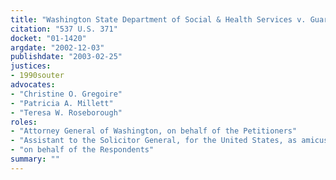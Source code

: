 ```yaml
---
title: "Washington State Department of Social & Health Services v. Guardianship Estate of Keffeler"
citation: "537 U.S. 371"
docket: "01-1420"
argdate: "2002-12-03"
publishdate: "2003-02-25"
justices:
- 1990souter
advocates:
- "Christine O. Gregoire"
- "Patricia A. Millett"
- "Teresa W. Roseborough"
roles:
- "Attorney General of Washington, on behalf of the Petitioners"
- "Assistant to the Solicitor General, for the United States, as amicus curiae, supporting the Petitioners"
- "on behalf of the Respondents"
summary: ""
---
```


